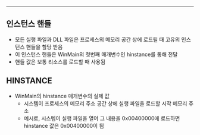 - - -
## 인스턴스 핸들
- 모든 실행 파일과 DLL 파일은 프로세스의 메모리 공간 상에 로드될 때 고유의 인스턴스 핸들을 할당 받음
- 이 인스턴스 핸들은 WinMain의 첫번째 매개변수인 hinstance를 통해 전달
- 핸들 값은 보통 리소스를 로드할 때 사용됨

## HINSTANCE
- WinMain의 hinstance 매개변수의 실제 값
	- 시스템이 프로세스의 메모리 주소 공간 상에 실행 파일을 로드할 시작 메모리 주소
	- 예시로, 시스템이 실행 파일을 열어 그 내용을 0x00400000에 로드하면 hinstance 값은 0x00400000이 됨